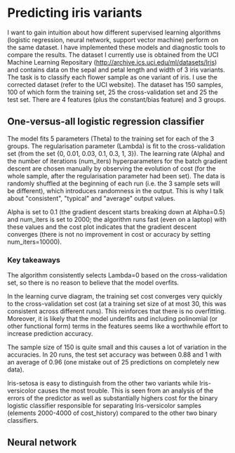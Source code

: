 # Predicting iris variants

I want to gain intuition about how different supervised learning algorithms (logistic regression, neural network, support vector machine) perform on the same dataset. I have implemented these models and diagnostic tools to compare the results. The dataset I currently use is obtained from the UCI Machine Learning Repositary (http://archive.ics.uci.edu/ml/datasets/Iris) and contains data on the sepal and petal length and width of 3 iris variants. The task is to classify each flower sample as one variant of iris. I use the corrected dataset (refer to the UCI website). The dataset has 150 samples, 100 of which form the training set, 25 the cross-validation set and 25 the test set. There are 4 features (plus the constant/bias feature) and 3 groups.

## One-versus-all logistic regression classifier

The model fits 5 parameters (Theta) to the training set for each of the 3 groups. The regularisation parameter (Lambda) is fit to the cross-validation set (from the set {0, 0.01, 0.03, 0.1, 0.3, 1, 3}). The learning rate (Alpha) and the number of iterations (num_iters) hyperparameters for the batch gradient descent are chosen manually by observing the evolution of cost (for the whole sample, after the regularisation parameter had been set). The data is randomly shuffled at the beginning of each run (i.e. the 3 sample sets will be different), which introduces randomness in the output. This is why I talk about "consistent", "typical" and "average" output values.

Alpha is set to 0.1 (the gradient descent starts breaking down at Alpha=0.5) and num_iters is set to 2000; the algorithm runs fast (even on a laptop) with these values and the cost plot indicates that the gradient descent converges (there is not no improvement in cost or accuracy by setting num_iters=10000).

### Key takeaways

The algorithm consistently selects Lambda=0 based on the cross-validation set, so there is no reason to believe that the model overfits.

In the learning curve diagram, the training set cost converges very quickly to the cross-validation set cost (at a training set size of at most 30, this was consistent across different runs). This reinforces that there is no overfitting. Moreover, it is likely that the model underfits and including polinomial (or other functional form) terms in the features seems like a worthwhile effort to increase prediction accuracy.

The sample size of 150 is quite small and this causes a lot of variation in the accuracies. In 20 runs, the test set accuracy was between 0.88 and 1 with an average of 0.96 (one mistake out of 25 predictions on completely new data).

Iris-setosa is easy to distinguish from the other two variants while Iris-versicolor causes the most trouble. This is seen from an analysis of the errors of the predictor as well as substantially highers cost for the binary logistic classifier responsible for separating Iris-versicolor samples (elements 2000-4000 of cost_history) compared to the other two binary classifiers.

## Neural network
